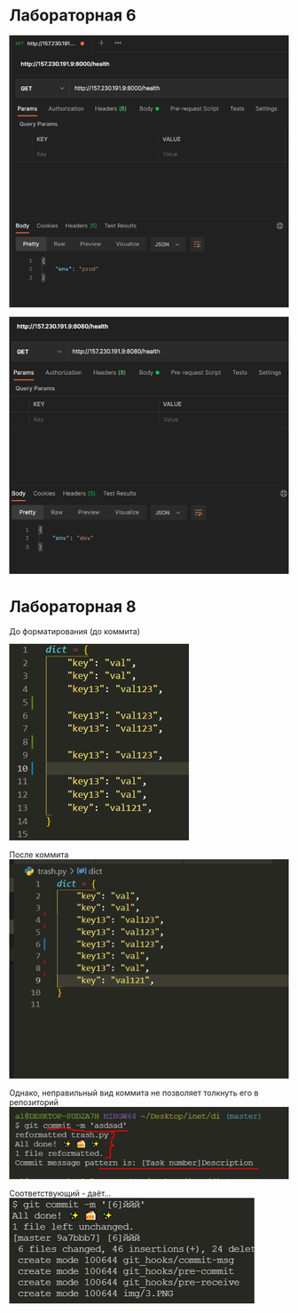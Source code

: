 # Лабораторная 6
![](img/1.PNG)


![](img/2.PNG)

# Лабораторная 8
До форматирования (до коммита)

![](img/3.PNG)

После коммита
![](img/4.PNG)

Однако, неправильный вид коммита не позволяет толкнуть его в репозиторий
![](img/5.PNG)

Соответствующий - даёт...
![](img/6.PNG)
